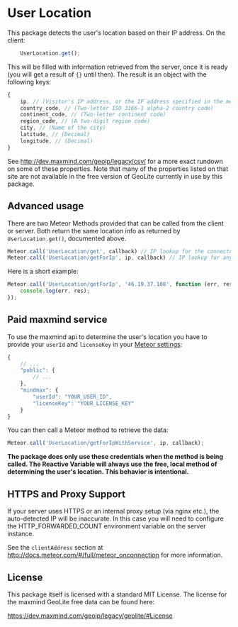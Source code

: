 # User Location

This package detects the user's location based on their IP address. On the client:
```js
    UserLocation.get();
```
This will be filled with information retrieved from the server, once it is ready (you will get a result of `{}` until then). The result is an object with the following keys:
```js
{
    ip, // (Visitor's IP address, or the IP address specified in the method call)
    country_code, // (Two-letter ISO 3166-1 alpha-2 country code)
    continent_code, // (Two-letter continent code)
    region_code, // (A two-digit region code)
    city, // (Name of the city)
    latitude, // (Decimal)
    longitude, // (Decimal)
}
```

See http://dev.maxmind.com/geoip/legacy/csv/ for a more exact rundown on some of these properties. Note that many of the properties listed on that site are not available in the free version of GeoLite currently in use by this package.


## Advanced usage

There are two Meteor Methods provided that can be called from the client or server. Both return the same location info as returned by `UserLocation.get()`, documented above.

```js
Meteor.call('UserLocation/get', callback) // IP lookup for the connected user
Meteor.call('UserLocation/getForIp', ip, callback) // IP lookup for any ip
```

Here is a short example:

```js
Meteor.call('UserLocation/getForIp', '46.19.37.108', function (err, res) {
    console.log(err, res);
});
```

## Paid maxmind service

To use the maxmind api to determine the user's location you have to provide your `userId` and `licenseKey` in your [Meteor settings](https://docs.meteor.com/api/core.html#Meteor-settings):

```js
{
    // ...
    "public": {
        // ...
    },
    "mindmax": {
        "userId": "YOUR_USER_ID",
        "licenseKey": "YOUR_LICENSE_KEY"
    }
}
```

You can then call a Meteor method to retrieve the data:
```js
Meteor.call('UserLocation/getForIpWithService', ip, callback);
```

**The package does only use these credentials when the method is being called. The Reactive Variable will always use the free, local method of determining the user's location. This behavior is intentional.**


## HTTPS and Proxy Support

If your server uses HTTPS or an internal proxy setup (via nginx etc.), the auto-detected IP will be inaccurate. In this case you will need to configure the HTTP_FORWARDED_COUNT environment variable on the server instance.

See the `clientAddress` section at http://docs.meteor.com/#/full/meteor_onconnection for more information.


## License

This package itself is licensed with a standard MIT License. The license for the maxmind GeoLite free data can be found here:

https://dev.maxmind.com/geoip/legacy/geolite/#License
